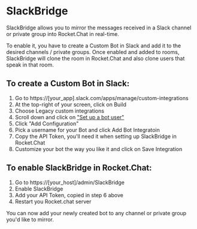 # SlackBridge

SlackBridge allows you to mirror the messages received in a Slack channel or private group into Rocket.Chat in real-time.

To enable it, you have to create a Custom Bot in Slack and add it to the desired channels / private groups. 
Once enabled and added to rooms, SlackBridge will clone the room in Rocket.Chat and also clone users that speak in that room.

## To create a Custom Bot in Slack:
1. Go to https://[your_app].slack.com/apps/manage/custom-integrations
1. At the top-right of your screen, click on Build
1. Choose Legacy custom integrations
1. Scroll down and click on ["Set up a bot user"](https://my.slack.com/apps/A0F7YS25R-bots)
1. Click "Add Configuration"
1. Pick a username for your Bot and click Add Bot Integratoin
1. Copy the API Token, you'll need it when setting up SlackBridge in Rocket.Chat
1. Customize your bot the way you like it and click on Save Integration

## To enable SlackBridge in Rocket.Chat:
1. Go to https://[your_host]/admin/SlackBridge
1. Enable SlackBridge
1. Add your API Token, copied in step 6 above
1. Restart you Rocket.chat server

You can now add your newly created bot to any channel or private group you'd like to mirror.
